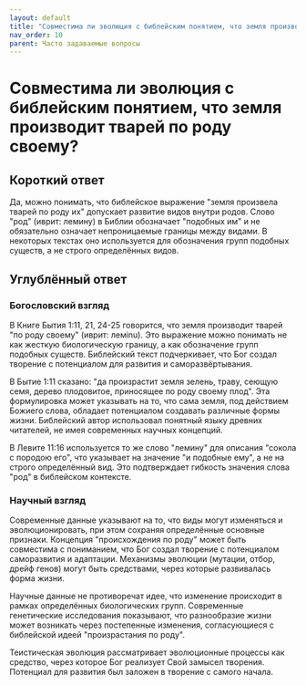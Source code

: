 ```yaml
---
layout: default
title: "Совместима ли эволюция с библейским понятием, что земля производит тварей по роду своему?"
nav_order: 10
parent: Часто задаваемые вопросы
---
```


# Совместима ли эволюция с библейским понятием, что земля производит тварей по роду своему?

## Короткий ответ

Да, можно понимать, что библейское выражение "земля произвела тварей по роду их" допускает развитие видов внутри родов. Слово "род" (иврит: лемину) в Библии обозначает "подобных им" и не обязательно означает непроницаемые границы между видами. В некоторых текстах оно используется для обозначения групп подобных существ, а не строго определённых видов.

## Углублённый ответ

### Богословский взгляд

В Книге Бытия 1:11, 21, 24-25 говорится, что земля производит тварей "по роду своему" (иврит: лемinu). Это выражение можно понимать не как жесткую биологическую границу, а как обозначение групп подобных существ. Библейский текст подчеркивает, что Бог создал творение с потенциалом для развития и саморазвёртывания.

В Бытие 1:11 сказано: "да произрастит земля зелень, траву, сеющую семя, дерево плодовитое, приносящее по роду своему плод". Эта формулировка может указывать на то, что сама земля, под действием Божиего слова, обладает потенциалом создавать различные формы жизни. Библейский автор использовал понятный языку древних читателей, не имея современных научных концепций.

В Левите 11:16 используется то же слово "лемину" для описания "сокола с породою его", что указывает на значение "и подобные ему", а не на строго определённый вид. Это подтверждает гибкость значения слова "род" в библейском контексте.

### Научный взгляд

Современные данные указывают на то, что виды могут изменяться и эволюционировать, при этом сохраняя определённые основные признаки. Концепция "происхождения по роду" может быть совместима с пониманием, что Бог создал творение с потенциалом саморазвития и адаптации. Механизмы эволюции (мутации, отбор, дрейф генов) могут быть средствами, через которые развивалась форма жизни.

Научные данные не противоречат идее, что изменение происходит в рамках определённых биологических групп. Современные генетические исследования показывают, что разнообразие жизни может возникать через постепенные изменения, согласующиеся с библейской идеей "произрастания по роду".

Теистическая эволюция рассматривает эволюционные процессы как средство, через которое Бог реализует Свой замысел творения. Потенциал для развития был заложен в творение с самого начала.